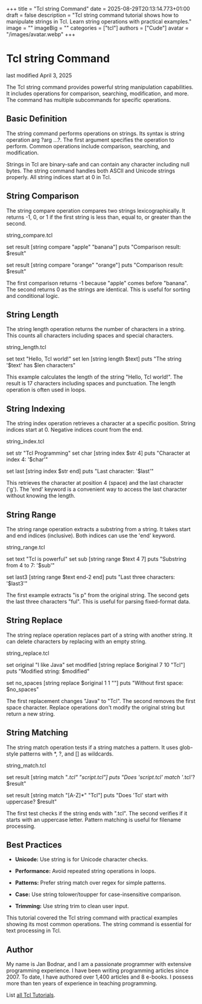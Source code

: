 +++
title = "Tcl string Command"
date = 2025-08-29T20:13:14.773+01:00
draft = false
description = "Tcl string command tutorial shows how to manipulate strings in Tcl. Learn string operations with practical examples."
image = ""
imageBig = ""
categories = ["tcl"]
authors = ["Cude"]
avatar = "/images/avatar.webp"
+++

# Tcl string Command

last modified April 3, 2025

The Tcl string command provides powerful string manipulation capabilities. It includes operations for comparison, searching, modification, and more. The command has multiple subcommands for specific operations.

## Basic Definition

The string command performs operations on strings. Its syntax is string operation arg ?arg ...?. The first argument specifies the operation to perform. Common operations include comparison, searching, and modification.

Strings in Tcl are binary-safe and can contain any character including null bytes. The string command handles both ASCII and Unicode strings properly. All string indices start at 0 in Tcl.

## String Comparison

The string compare operation compares two strings lexicographically. It returns -1, 0, or 1 if the first string is less than, equal to, or greater than the second.

string_compare.tcl
  

set result [string compare "apple" "banana"]
puts "Comparison result: $result"

set result [string compare "orange" "orange"]
puts "Comparison result: $result"

The first comparison returns -1 because "apple" comes before "banana". The second returns 0 as the strings are identical. This is useful for sorting and conditional logic.

## String Length

The string length operation returns the number of characters in a string. This counts all characters including spaces and special characters.

string_length.tcl
  

set text "Hello, Tcl world!"
set len [string length $text]
puts "The string '$text' has $len characters"

This example calculates the length of the string "Hello, Tcl world!". The result is 17 characters including spaces and punctuation. The length operation is often used in loops.

## String Indexing

The string index operation retrieves a character at a specific position. String indices start at 0. Negative indices count from the end.

string_index.tcl
  

set str "Tcl Programming"
set char [string index $str 4]
puts "Character at index 4: '$char'"

set last [string index $str end]
puts "Last character: '$last'"

This retrieves the character at position 4 (space) and the last character ('g'). The 'end' keyword is a convenient way to access the last character without knowing the length.

## String Range

The string range operation extracts a substring from a string. It takes start and end indices (inclusive). Both indices can use the 'end' keyword.

string_range.tcl
  

set text "Tcl is powerful"
set sub [string range $text 4 7]
puts "Substring from 4 to 7: '$sub'"

set last3 [string range $text end-2 end]
puts "Last three characters: '$last3'"

The first example extracts "is p" from the original string. The second gets the last three characters "ful". This is useful for parsing fixed-format data.

## String Replace

The string replace operation replaces part of a string with another string. It can delete characters by replacing with an empty string.

string_replace.tcl
  

set original "I like Java"
set modified [string replace $original 7 10 "Tcl"]
puts "Modified string: $modified"

set no_spaces [string replace $original 1 1 ""]
puts "Without first space: $no_spaces"

The first replacement changes "Java" to "Tcl". The second removes the first space character. Replace operations don't modify the original string but return a new string.

## String Matching

The string match operation tests if a string matches a pattern. It uses glob-style patterns with *, ?, and [] as wildcards.

string_match.tcl
  

set result [string match "*.tcl" "script.tcl"]
puts "Does 'script.tcl' match '*.tcl'? $result"

set result [string match "[A-Z]*" "Tcl"]
puts "Does 'Tcl' start with uppercase? $result"

The first test checks if the string ends with ".tcl". The second verifies if it starts with an uppercase letter. Pattern matching is useful for filename processing.

## Best Practices

- **Unicode:** Use string is for Unicode character checks.

- **Performance:** Avoid repeated string operations in loops.

- **Patterns:** Prefer string match over regex for simple patterns.

- **Case:** Use string tolower/toupper for case-insensitive comparison.

- **Trimming:** Use string trim to clean user input.

 

This tutorial covered the Tcl string command with practical examples showing its most common operations. The string command is essential for text processing in Tcl.

## Author

My name is Jan Bodnar, and I am a passionate programmer with extensive
programming experience. I have been writing programming articles since 2007.
To date, I have authored over 1,400 articles and 8 e-books. I possess more
than ten years of experience in teaching programming.

List [all Tcl Tutorials](/tcl/).